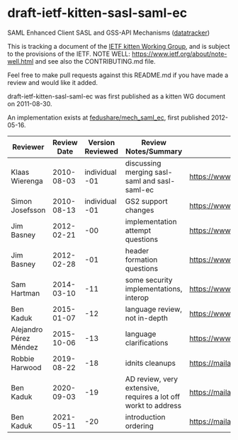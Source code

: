# draft-ietf-kitten-sasl-saml-ec
SAML Enhanced Client SASL and GSS-API Mechanisms ([datatracker](https://datatracker.ietf.org/doc/draft-ietf-kitten-sasl-saml-ec/))

This is tracking a document of the [IETF kitten Working Group](https://datatracker.ietf.org/wg/kitten), and is subject to the provisions of the IETF. NOTE WELL: https://www.ietf.org/about/note-well.html and see also the CONTRIBUTING.md file.

Feel free to make pull requests against this README.md if you have made a review and would like it added.

draft-ietf-kitten-sasl-saml-ec was first published as a kitten WG document on 2011-08-30.

An implementation exists at [fedushare/mech\_saml\_ec](https://github.com/fedushare/mech_saml_ec), first published 2012-05-16.

| Reviewer               | Review Date | Version Reviewed | Review Notes/Summary                                           | Link to Review                                                            |
|------------------------|-------------|------------------|----------------------------------------------------------------|---------------------------------------------------------------------------|
| Klaas Wierenga         | 2010-08-03  | individual -01   | discussing merging sasl-saml and sasl-saml-ec                  | https://www.ietf.org/mail-archive/web/kitten/current/msg01900.html        |
| Simon Josefsson        | 2010-08-13  | individual -01   | GS2 support changes                                            | https://www.ietf.org/mail-archive/web/kitten/current/msg01934.html        |
| Jim Basney             | 2012-02-21  | -00              | implementation attempt questions                               | https://www.ietf.org/mail-archive/web/kitten/current/msg02954.html        |
| Jim Basney             | 2012-02-28  | -01              | header formation questions                                     | https://www.ietf.org/mail-archive/web/kitten/current/msg02960.html        |
| Sam Hartman            | 2014-03-10  | -11              | some security implementations, interop                         | https://www.ietf.org/mail-archive/web/kitten/current/msg04623.html        |
| Ben Kaduk              | 2015-01-07  | -12              | language review, not in-depth                                  | https://www.ietf.org/mail-archive/web/kitten/current/msg05251.html        |
| Alejandro Pérez Méndez | 2015-10-06  | -13              | language clarifications                                        | https://www.ietf.org/mail-archive/web/kitten/current/msg05864.html        |
| Robbie Harwood         | 2019-08-22  | -18              | idnits cleanups                                                | https://mailarchive.ietf.org/arch/msg/kitten/K8nVy8ptRDHSUU_Qmhapf2zfq6o  |
| Ben Kaduk              | 2020-09-03  | -19              | AD review, very extensive, requires a lot off workt to address | https://mailarchive.ietf.org/arch/msg/kitten/dNOr3BnynNrSevKxL-DI7uQ-Nus/ |
| Ben Kaduk              | 2021-05-11  | -20              | introduction ordering                                          | https://mailarchive.ietf.org/arch/msg/kitten/ta250RqW60jywSpVG7LUbGlS_m4/ |
